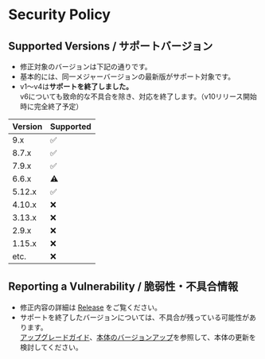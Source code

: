 # Security Policy

## Supported Versions / サポートバージョン

- 修正対象のバージョンは下記の通りです。
- 基本的には、同一メジャーバージョンの最新版がサポート対象です。
- v1～v4は**サポートを終了しました。**  
v6についても致命的な不具合を除き、対応を終了します。（v10リリース開始時に完全終了予定）

| Version | Supported          |
| ------- | ------------------ |
| 9.x     | :white_check_mark: |
| 8.7.x   | :white_check_mark: |
| 7.9.x   | :white_check_mark: |
| 6.6.x   | :warning:          |
| 5.12.x  | :white_check_mark: |
| 4.10.x  | :x:                |
| 3.13.x  | :x:                |
| 2.9.x   | :x:                |
| 1.15.x  | :x:                |
| etc.    | :x:                |

## Reporting a Vulnerability / 脆弱性・不具合情報

- 修正内容の詳細は [Release](../../releases) をご覧ください。
- サポートを終了したバージョンについては、不具合が残っている可能性があります。  
[アップグレードガイド](../../wiki/MigrationGuide)、[本体のバージョンアップ](../../wiki/HowToUpdate)を参照して、本体の更新を検討してください。
